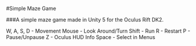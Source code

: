 #Simple Maze Game

###A simple maze game made in Unity 5 for the Oculus Rift DK2.

W, A, S, D - Movement
Mouse - Look Around/Turn
Shift - Run
R - Restart
P - Pause/Unpause
Z - Oculus HUD Info
Space - Select in Menus